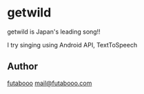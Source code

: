 # getwild
getwild is Japan's leading song!!

I try singing using Android API, TextToSpeech


## Author

[futabooo](https://github.com/futabooo) <mail@futabooo.com>

